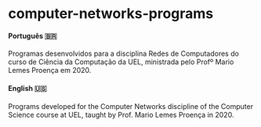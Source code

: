 # computer-networks-programs

#### Português :brazil:
Programas desenvolvidos para a disciplina Redes de Computadores do curso de Ciência da Computação da UEL, ministrada pelo Profº Mario Lemes Proença em 2020.

#### English :us:
Programs developed for the Computer Networks discipline of the Computer Science course at UEL, taught by Prof. Mario Lemes Proença in 2020.
